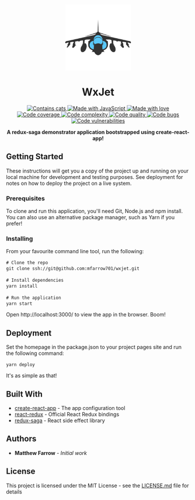 <p align="center">
  <a href="" target="_blank">
    <img alt="WxJet" title="WxJet" src="https://github.com/mfarrow701/wxjet/blob/master/logo.png" width="180">
  </a>
</p>

<h1 align="center"> WxJet </h1> 

<div align="center">
  <!-- Cats -->
 <a href="">
    <img src="https://forthebadge.com/images/badges/contains-cat-gifs.svg"
      alt="Contains cats" title="Contains cats" />
  </a>
  
  <!-- JavaScript -->
 <a href="">
    <img src="https://forthebadge.com/images/badges/made-with-javascript.svg"
      alt="Made with JavaScript" title="Made with JavaScript" />
  </a>
  
  <!-- With love -->
   <a href="">
      <img src="https://forthebadge.com/images/badges/built-with-love.svg"
        alt="Made with love" title="Made with love" />
    </a>
  
</div>

<div align="center">
  <!-- Coverage -->
 <a href="">
    <img src="https://sonarcloud.io/api/badges/measure?key=wxjet&metric=coverage"
      alt="Code coverage" title="Code coverage" />
  </a>
  
  <!-- Complexity -->
   <a href="">
      <img src="https://sonarcloud.io/api/badges/measure?key=wxjet&metric=function_complexity"
        alt="Code complexity" title="Code complexity" />
    </a>
      
  <!-- Quality -->
   <a href="">
      <img src="https://sonarcloud.io/api/badges/gate?key=wxjet"
        alt="Code quality" title="Code quality" />
    </a> 
              
  <!-- Bugs -->
   <a href="">
      <img src="https://sonarcloud.io/api/badges/measure?key=wxjet&metric=bugs"
        alt="Code bugs" title="Code bugs" />
    </a> 
                  
  <!-- Vulnerabilities -->
   <a href="">
      <img src="https://sonarcloud.io/api/badges/measure?key=wxjet&metric=vulnerabilities"
        alt="Code vulnerabilities" title="Code vulnerabilities" />
    </a> 
</div>

<p align="center">
   <strong> A redux-saga demonstrator application bootstrapped using create-react-app!</strong>
</p>

## Getting Started

These instructions will get you a copy of the project up and running on your local machine for development and testing purposes. See deployment for notes on how to deploy the project on a live system.

### Prerequisites

To clone and run this application, you'll need Git, Node.js and npm install. You can also use an alternative package manager, such as Yarn if you prefer!

### Installing

From your favourite command line tool, run the following:

```
# Clone the repo
git clone ssh://git@github.com:mfarrow701/wxjet.git

# Install dependencies
yarn install

# Run the application
yarn start
```

Open http://localhost:3000/ to view the app in the browser. Boom!

## Deployment

Set the homepage in the package.json to your project pages site and run the following command:

```
yarn deploy
```

It's as simple as that! 

## Built With

* [create-react-app](https://github.com/facebook/create-react-app) - The app configuration tool
* [react-redux](https://github.com/reactjs/react-redux) - Official React Redux bindings
* [redux-saga](https://github.com/redux-saga/redux-saga) - React side effect library

## Authors

* **Matthew Farrow** - *Initial work* 

## License

This project is licensed under the MIT License - see the [LICENSE.md](LICENSE.md) file for details